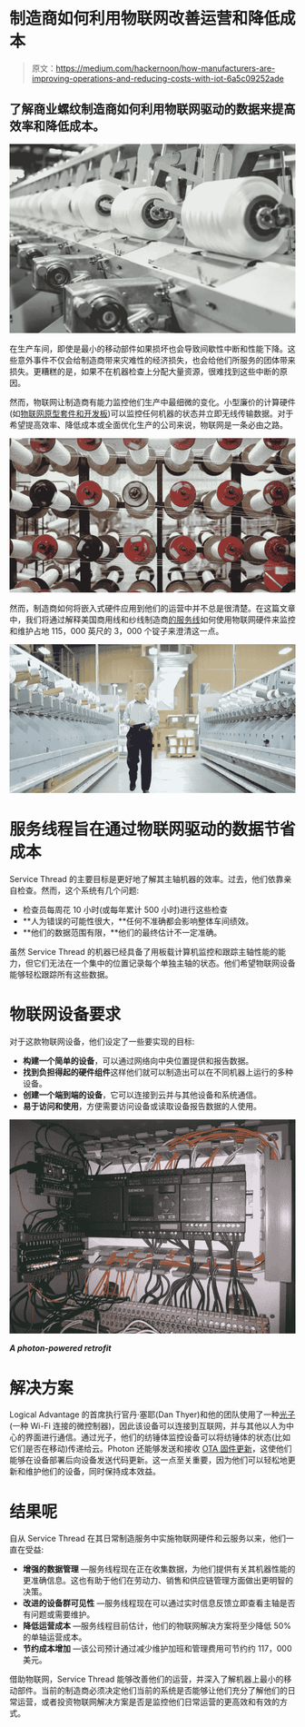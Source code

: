 # 制造商如何利用物联网改善运营和降低成本

> 原文：<https://medium.com/hackernoon/how-manufacturers-are-improving-operations-and-reducing-costs-with-iot-6a5c09252ade>

## 了解商业螺纹制造商如何利用物联网驱动的数据来提高效率和降低成本。

![](img/436c74b47e12aa7f3c69b989c7acd6ff.png)

在生产车间，即使是最小的移动部件如果损坏也会导致间歇性中断和性能下降。这些意外事件不仅会给制造商带来灾难性的经济损失，也会给他们所服务的团体带来损失。更糟糕的是，如果不在机器检查上分配大量资源，很难找到这些中断的原因。

然而，物联网让制造商有能力监控他们生产中最细微的变化。小型廉价的计算硬件(如[物联网原型套件和开发板](https://www.particle.io/products/hardware/photon-wifi))可以监控任何机器的状态并立即无线传输数据。对于希望提高效率、降低成本或全面优化生产的公司来说，物联网是一条必由之路。

![](img/db2f0c5bd6fdf9f51089cd48d0fdd87c.png)

然而，制造商如何将嵌入式硬件应用到他们的运营中并不总是很清楚。在这篇文章中，我们将通过解释美国商用线和纱线制造商[的](https://hackernoon.com/tagged/manufacturer)[服务线](http://www.servicethread.com/)如何使用物联网硬件来监控和维护占地 115，000 英尺的 3，000 个锭子来澄清这一点。

![](img/0251da099c3c7738e4a9e0bf327b3e88.png)

# 服务线程旨在通过物联网驱动的数据节省成本

Service Thread 的主要目标是更好地了解其主轴机器的效率。过去，他们依靠亲自检查。然而，这个系统有几个问题:

*   检查员每周花 10 小时(或每年累计 500 小时)进行这些检查
*   **人为错误的可能性很大，**任何不准确都会影响整体车间绩效。
*   **他们的数据范围有限，**他们的最终估计不一定准确。

虽然 Service Thread 的机器已经具备了用板载计算机监控和跟踪主轴性能的能力，但它们无法在一个集中的位置记录每个单独主轴的状态。他们希望物联网设备能够轻松跟踪所有这些数据。

# 物联网设备要求

对于这款物联网设备，他们设定了一些要实现的目标:

*   **构建一个简单的设备**，可以通过网络向中央位置提供和报告数据。
*   **找到负担得起的硬件组件**这样他们就可以制造出可以在不同机器上运行的多种设备。
*   **创建一个端到端的设备**，它可以连接到云并与其他设备和系统通信。
*   **易于访问和使用**，方便需要访问设备或读取设备报告数据的人使用。

![](img/6aa08ede540b655963bce7cf38a66dfe.png)

***A photon-powered retrofit***

# 解决方案

Logical Advantage 的首席执行官丹·塞耶(Dan Thyer)和他的团队使用了一种[光子](https://www.particle.io/products/hardware/photon-wifi/)(一种 Wi-Fi 连接的微控制器)，因此该设备可以连接到互联网，并与其他以人为中心的界面进行通信。通过光子，他们的纺锤体监控设备可以将纺锤体的状态(比如它们是否在移动)传递给云。Photon 还能够发送和接收 [OTA 固件更新](https://blog.particle.io/2017/12/18/over-the-air-firmware-the-critical-driver-of-iot-success-859927/)，这使他们能够在设备部署后向设备发送代码更新。这一点至关重要，因为他们可以轻松地更新和维护他们的设备，同时保持成本效益。

# 结果呢

自从 Service Thread 在其日常制造服务中实施物联网硬件和云服务以来，他们一直在受益:

*   **增强的数据管理** —服务线程现在正在收集数据，为他们提供有关其机器性能的更准确信息。这也有助于他们在劳动力、销售和供应链管理方面做出更明智的决策。
*   **改进的设备群可见性** —服务线程现在可以通过实时信息反馈立即查看主轴是否有问题或需要维护。
*   **降低运营成本** —服务线程目前估计，他们的物联网解决方案将至少降低 50%的单轴运营成本。
*   **节约成本增加** —该公司预计通过减少维护加班和管理费用可节约约 117，000 美元。

借助物联网，Service Thread 能够改善他们的运营，并深入了解机器上最小的移动部件。当前的制造商必须决定他们当前的系统是否能够让他们充分了解他们的日常运营，或者投资物联网解决方案是否是监控他们日常运营的更高效和有效的方式。